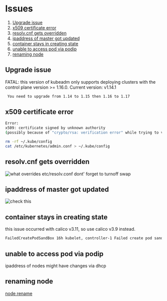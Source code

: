 # Issues

 1. [Upgrade issue](#Upgrade-issue)
 2. [x509 certificate error](#x509-certificate-error)
 3. [resolv.cnf gets overridden](#resolv.cnf-gets-overridden)
 4. [ipaddress of master got updated](#ipaddress-of-master-got-updated)
 5. [container stays in creating state](#container-stays-in-creating-state)
 6. [unable to access pod via podip](#unable-to-access-pod-via-podip)
 7. [renaming node](#renaming-node)

## Upgrade issue

FATAL: this version of kubeadm only supports deploying clusters 
with the control plane version >= 1.16.0. Current version: v1.14.1

```bash
 You need to upgrade from 1.14 to 1.15 then 1.16 to 1.17
```

## x509 certificate error

```bash
Error:
x509: certificate signed by unknown authority
(possibly because of "crypto/rsa: verification error" while trying to verify candidate authority certificate "kubernetes")
```

```bash
rm -rf ~/.kube/config
cat /etc/kubernetes/admin.conf > ~/.kube/config
```

## resolv.cnf gets overridden

![what overrides etc/resolv.conf](https://unix.stackexchange.com/questions/174349/what-overwrites-etc-resolv-conf-on-every-boot)
dont' forget to turnoff swap

## ipaddress of master got updated

![check this](https://github.com/kubernetes/kubeadm/issues/338#issuecomment-605435843)

## container stays in creating state

this issue occurred with calico v3.11, so use calico v3.9 instead.

```bash
FailedCreatePodSandBox 16h kubelet, controller-1 Failed create pod sandbox: rpc error: code = Unknown desc = [failed to set up sandbox container "bf09a329e420195005783041fd4be31e2a3ab3a1396e9a5f40ca3b69d5dc6267" network for pod "ceph-pools-audit-1570654500-8g9kd": NetworkPlugin cni failed to set up pod "ceph-pools-audit-1570654500-8g9kd_kube-system" network: Multus: Err adding pod to network "chain": Multus: error in invoke Conflist add - "chain": error in getting result from AddNetworkList: error getting ClusterInformation: Get https://[10.96.0.1]:443/apis/crd.projectcalico.org/v1/clusterinformations
```

## unable to access pod via podip

ipaddress of nodes might have changes via dhcp

## renaming node

[node rename](https://stackoverflow.com/questions/46006716/how-to-change-name-of-a-kubernetes-node)
